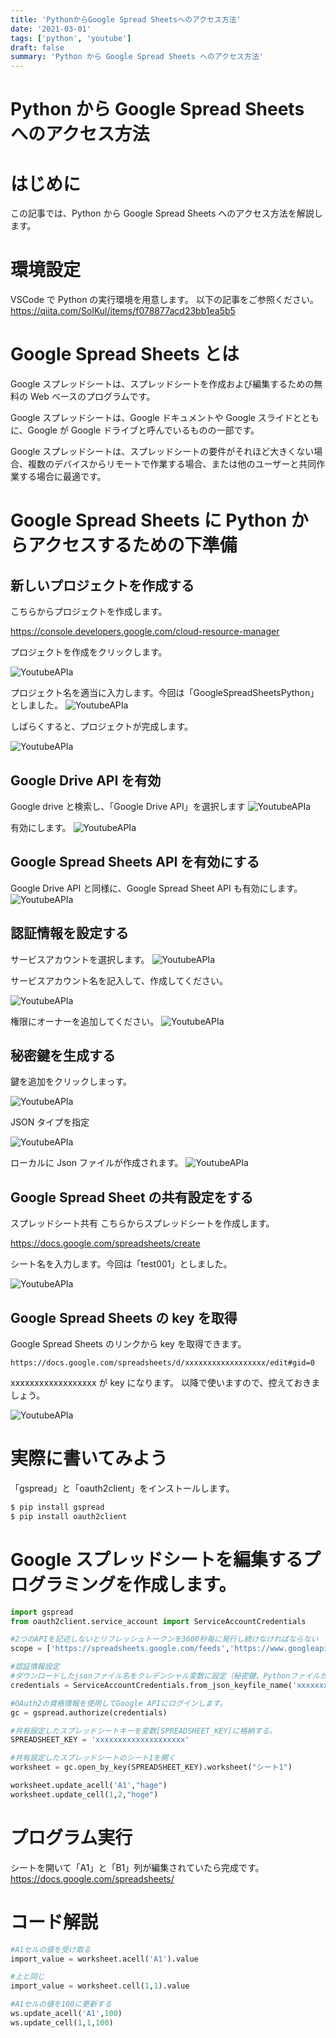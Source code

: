 ```yaml
---
title: 'PythonからGoogle Spread Sheetsへのアクセス方法'
date: '2021-03-01'
tags: ['python', 'youtube']
draft: false
summary: 'Python から Google Spread Sheets へのアクセス方法'
---
```


# Python から Google Spread Sheets へのアクセス方法

# はじめに

この記事では、Python から Google Spread Sheets へのアクセス方法を解説します。

# 環境設定

VSCode で Python の実行環境を用意します。
以下の記事をご参照ください。
https://qiita.com/SolKul/items/f078877acd23bb1ea5b5

# Google Spread Sheets とは

Google スプレッドシートは、スプレッドシートを作成および編集するための無料の Web ベースのプログラムです。

Google スプレッドシートは、Google ドキュメントや Google スライドとともに、Google が Google ドライブと呼んでいるものの一部です。

Google スプレッドシートは、スプレッドシートの要件がそれほど大きくない場合、複数のデバイスからリモートで作業する場合、または他のユーザーと共同作業する場合に最適です。

# Google Spread Sheets に Python からアクセスするための下準備

## 新しいプロジェクトを作成する

こちらからプロジェクトを作成します。

https://console.developers.google.com/cloud-resource-manager

プロジェクトを作成をクリックします。

![YoutubeAPIa](../static/images/googlespread/0_7f08e4aa6f3240d905b5f7f26ee3001e.png)

プロジェクト名を適当に入力します。今回は「GoogleSpreadSheetsPython」としました。
![YoutubeAPIa](../static/images/googlespread/2_6b1452eda90be693204fcf299ca982e4.png)

しばらくすると、プロジェクトが完成します。

![YoutubeAPIa](../static/images/googlespread/4_6b1452eda90be693204fcf299ca982e4.png)

## Google Drive API を有効

Google drive と検索し、「Google Drive API」を選択します
![YoutubeAPIa](../static/images/googlespread/5_6b1452eda90be693204fcf299ca982e4.png)

有効にします。
![YoutubeAPIa](../static/images/googlespread/7_6b1452eda90be693204fcf299ca982e4.png)

## Google Spread Sheets API を有効にする

Google Drive API と同様に、Google Spread Sheet API も有効にします。
![YoutubeAPIa](../static/images/googlespread/8_6b1452eda90be693204fcf299ca982e4.png)

## 認証情報を設定する

サービスアカウントを選択します。
![YoutubeAPIa](../static/images/googlespread/10_6b1452eda90be693204fcf299ca982e4.png)

サービスアカウント名を記入して、作成してください。

![YoutubeAPIa](../static/images/googlespread/11_6b1452eda90be693204fcf299ca982e4.png)

権限にオーナーを追加してください。
![YoutubeAPIa](../static/images/googlespread/12_6b1452eda90be693204fcf299ca982e4.png)

## 秘密鍵を生成する

鍵を追加をクリックしまっす。

![YoutubeAPIa](../static/images/googlespread/13_6b1452eda90be693204fcf299ca982e4.png)

JSON タイプを指定

![YoutubeAPIa](../static/images/googlespread/14_6b1452eda90be693204fcf299ca982e4.png)

ローカルに Json ファイルが作成されます。
![YoutubeAPIa](../static/images/googlespread/15_6b1452eda90be693204fcf299ca982e4.png)

## Google Spread Sheet の共有設定をする

スプレッドシート共有
こちらからスプレッドシートを作成します。

https://docs.google.com/spreadsheets/create

シート名を入力します。今回は「test001」としました。

![YoutubeAPIa](../static/images/googlespread/16_6b1452eda90be693204fcf299ca982e4.png)

## Google Spread Sheets の key を取得

Google Spread Sheets のリンクから key を取得できます。

```
https://docs.google.com/spreadsheets/d/xxxxxxxxxxxxxxxxxx/edit#gid=0
```

xxxxxxxxxxxxxxxxxx が key になります。
以降で使いますので、控えておきましょう。

![YoutubeAPIa](../static/images/googlespread/17_6b1452eda90be693204fcf299ca982e4.png)

# 実際に書いてみよう

「gspread」と「oauth2client」をインストールします。

```python
$ pip install gspread
$ pip install oauth2client
```

# Google スプレッドシートを編集するプログラミングを作成します。

```python
import gspread
from oauth2client.service_account import ServiceAccountCredentials

#2つのAPIを記述しないとリフレッシュトークンを3600秒毎に発行し続けなければならない
scope = ['https://spreadsheets.google.com/feeds','https://www.googleapis.com/auth/drive']

#認証情報設定
#ダウンロードしたjsonファイル名をクレデンシャル変数に設定（秘密鍵、Pythonファイルから読み込みしやすい位置に置く）
credentials = ServiceAccountCredentials.from_json_keyfile_name('xxxxxxxxxxxxxxxxx.json', scope)

#OAuth2の資格情報を使用してGoogle APIにログインします。
gc = gspread.authorize(credentials)

#共有設定したスプレッドシートキーを変数[SPREADSHEET_KEY]に格納する。
SPREADSHEET_KEY = 'xxxxxxxxxxxxxxxxxxxx'

#共有設定したスプレッドシートのシート1を開く
worksheet = gc.open_by_key(SPREADSHEET_KEY).worksheet("シート1")

worksheet.update_acell('A1',"hage")
worksheet.update_cell(1,2,"hoge")


```

# プログラム実行

シートを開いて「A1」と「B1」列が編集されていたら完成です。
https://docs.google.com/spreadsheets/

# コード解説

```python
#A1セルの値を受け取る
import_value = worksheet.acell('A1').value

#上と同じ
import_value = worksheet.cell(1,1).value

#A1セルの値を100に更新する
ws.update_acell('A1',100)
ws.update_cell(1,1,100)

```
